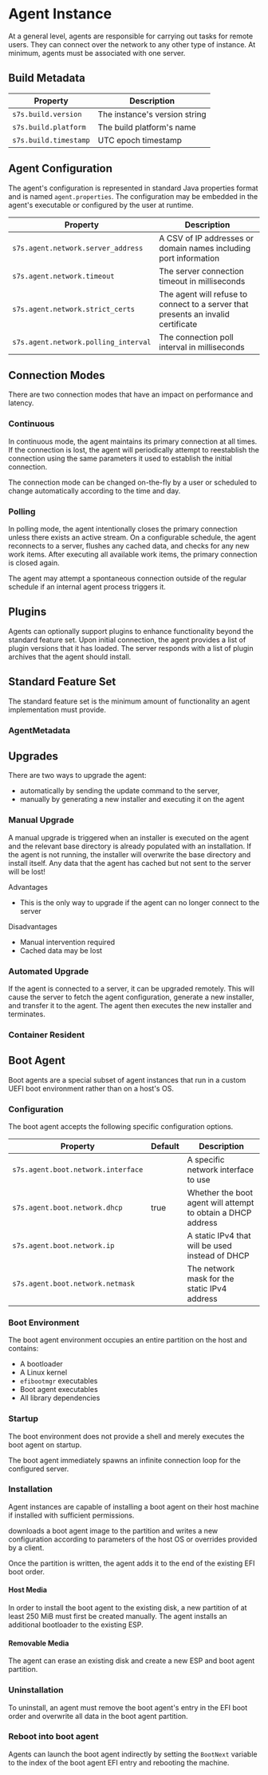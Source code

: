 # Agent Instance
At a general level, agents are responsible for carrying out tasks for remote
users. They can connect over the network to any other type of instance. At minimum,
agents must be associated with one server.

## Build Metadata

| Property   | Description |
|------------|-------------|
| `s7s.build.version` | The instance's version string |
| `s7s.build.platform` | The build platform's name |
| `s7s.build.timestamp` | UTC epoch timestamp |

## Agent Configuration
The agent's configuration is represented in standard Java properties format and
is named `agent.properties`. The configuration may be embedded in the agent's executable
or configured by the user at runtime.

| Property   | Description |
|------------|-------------|
| `s7s.agent.network.server_address` | A CSV of IP addresses or domain names including port information |
| `s7s.agent.network.timeout` | The server connection timeout in milliseconds |
| `s7s.agent.network.strict_certs` | The agent will refuse to connect to a server that presents an invalid certificate |
| `s7s.agent.network.polling_interval` | The connection poll interval in milliseconds |

## Connection Modes
There are two connection modes that have an impact on performance and latency.

### Continuous
In continuous mode, the agent maintains its primary connection at all times.
If the connection is lost, the agent will periodically attempt to reestablish the
connection using the same parameters it used to establish the initial connection.

The connection mode can be changed on-the-fly by a user or scheduled to change
automatically according to the time and day.

### Polling
In polling mode, the agent intentionally closes the primary connection unless there
exists an active stream. On a configurable schedule, the agent reconnects to a
server, flushes any cached data, and checks for any new work items. After executing
all available work items, the primary connection is closed again.

The agent may attempt a spontaneous connection outside of the regular schedule if
an internal agent process triggers it.

## Plugins
Agents can optionally support plugins to enhance functionality beyond the standard
feature set. Upon initial connection, the agent provides a list of plugin versions
that it has loaded. The server responds with a list of plugin archives that the
agent should install.

## Standard Feature Set
The standard feature set is the minimum amount of functionality an agent implementation
must provide.

### AgentMetadata

## Upgrades
There are two ways to upgrade the agent:
- automatically by sending the update command to the server,
- manually by generating a new installer and executing it on the agent  

### Manual Upgrade
A manual upgrade is triggered when an installer is executed on the agent and the
relevant base directory is already populated with an installation. If the agent
is not running, the installer will overwrite the base directory and install itself.
Any data that the agent has cached but not sent to the server will be lost!

Advantages
- This is the only way to upgrade if the agent can no longer connect to the server

Disadvantages
- Manual intervention required
- Cached data may be lost

### Automated Upgrade
If the agent is connected to a server, it can be upgraded remotely. This will cause
the server to fetch the agent configuration, generate a new installer, and transfer
it to the agent. The agent then executes the new installer and terminates.

### Container Resident

## Boot Agent
Boot agents are a special subset of agent instances that run in a custom UEFI boot
environment rather than on a host's OS.

### Configuration
The boot agent accepts the following specific configuration options.

| Property                           | Default      | Description                                    |
|------------------------------------|--------------|------------------------------------------------|
| `s7s.agent.boot.network.interface` |              | A specific network interface to use            |
| `s7s.agent.boot.network.dhcp`      | true         | Whether the boot agent will attempt to obtain a DHCP address  |
| `s7s.agent.boot.network.ip`        |              | A static IPv4 that will be used instead of DHCP |
| `s7s.agent.boot.network.netmask`   |              | The network mask for the static IPv4 address   |

### Boot Environment
The boot agent environment occupies an entire partition on the host and contains:

- A bootloader
- A Linux kernel
- `efibootmgr` executables
- Boot agent executables
- All library dependencies

### Startup
The boot environment does not provide a shell and merely executes the boot agent
on startup.

The boot agent immediately spawns an infinite connection loop for the configured
server.

### Installation
Agent instances are capable of installing a boot agent on their host machine if
installed with sufficient permissions.

downloads a boot agent image to the
partition and writes a new configuration according to parameters of the host OS
or overrides provided by a client.

Once the partition is written, the agent adds it to the end of the existing EFI
boot order.

#### Host Media
In order to install the boot agent to the existing disk, a new partition of at
least 250 MiB must first be created manually. The agent installs an additional
bootloader to the existing ESP.

#### Removable Media
The agent can erase an existing disk and create a new ESP and boot agent partition.

### Uninstallation
To uninstall, an agent must remove the boot agent's entry in the EFI boot order
and overwrite all data in the boot agent partition.

### Reboot into boot agent
Agents can launch the boot agent indirectly by setting the `BootNext` variable
to the index of the boot agent EFI entry and rebooting the machine.
